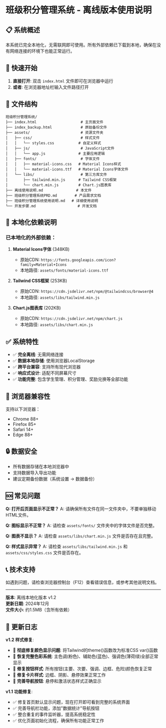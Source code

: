 # 班级积分管理系统 - 离线版本使用说明

## 📋 系统概述

本系统已完全本地化，无需联网即可使用。所有外部依赖已下载到本地，确保在没有网络连接的环境下也能正常运行。

## 🚀 快速开始

1. **直接打开**: 双击 `index.html` 文件即可在浏览器中运行
2. **或者**: 在浏览器地址栏输入文件路径打开

## 📁 文件结构

```
班级积分管理系统/
├── index.html                    # 主页面文件
├── index_backup.html             # 原始备份文件
├── assets/                       # 资源文件夹
│   ├── css/                      # 样式文件
│   │   └── styles.css           # 自定义样式
│   ├── js/                       # JavaScript文件
│   │   └── app.js               # 主要应用逻辑
│   ├── fonts/                    # 字体文件
│   │   ├── material-icons.css   # Material Icons样式
│   │   └── material-icons.ttf   # Material Icons字体文件
│   └── libs/                     # 第三方库文件
│       ├── tailwind.min.js      # Tailwind CSS框架
│       └── chart.min.js         # Chart.js图表库
├── 离线使用说明.md               # 本文件
├── 班级积分管理系统PRD.md        # 产品需求文档
├── 班级积分管理系统使用说明.md   # 详细使用说明
└── 开发步骤.md                   # 开发文档
```

## 🔧 本地化依赖说明

### 已本地化的外部依赖：

1. **Material Icons字体** (348KB)
   - 原始CDN: `https://fonts.googleapis.com/icon?family=Material+Icons`
   - 本地路径: `assets/fonts/material-icons.ttf`

2. **Tailwind CSS框架** (253KB)
   - 原始CDN: `https://cdn.jsdelivr.net/npm/@tailwindcss/browser@4`
   - 本地路径: `assets/libs/tailwind.min.js`

3. **Chart.js图表库** (202KB)
   - 原始CDN: `https://cdn.jsdelivr.net/npm/chart.js`
   - 本地路径: `assets/libs/chart.min.js`

## ✅ 系统特性

- ✅ **完全离线**: 无需网络连接
- ✅ **数据本地存储**: 使用浏览器LocalStorage
- ✅ **跨平台兼容**: 支持所有现代浏览器
- ✅ **响应式设计**: 适配不同屏幕尺寸
- ✅ **功能完整**: 包含学生管理、积分管理、奖励兑换等全部功能

## 📱 浏览器兼容性

支持以下浏览器：
- Chrome 88+
- Firefox 85+
- Safari 14+
- Edge 88+

## 🔒 数据安全

- 所有数据存储在本地浏览器中
- 支持数据导入导出功能
- 建议定期备份数据（系统设置 → 数据备份）

## 🆘 常见问题

**Q: 打开后页面显示不正常？**
A: 请确保所有文件在同一文件夹中，不要单独移动HTML文件。

**Q: 图标显示不正常？**
A: 请检查 `assets/fonts/` 文件夹中的字体文件是否完整。

**Q: 图表不显示？**
A: 请检查 `assets/libs/chart.min.js` 文件是否存在且完整。

**Q: 样式显示异常？**
A: 请检查 `assets/libs/tailwind.min.js` 和 `assets/css/styles.css` 文件是否存在。

## 📞 技术支持

如遇到问题，请检查浏览器控制台（F12）查看错误信息，或参考其他说明文档。

---

**版本**: 离线本地化版本 v1.2  
**更新日期**: 2024年12月  
**文件大小**: 约1.5MB（含所有依赖）  

## 🔄 更新日志

**v1.2 样式修复**:
- 🎨 **彻底修复颜色显示问题**: 将Tailwind的theme()函数改为标准CSS var()函数
- 🎨 **恢复完整色彩系统**: 主色调(粉色)、辅助色(蓝色)、强调色(薄荷绿)全部正常显示
- 🎨 **修复按钮样式**: 所有按钮(主要、次要、强调、边框、危险)颜色恢复正常
- 🎨 **修复卡片样式**: 边框、阴影、悬停效果正常工作
- 🎨 **完善导航按钮**: 悬停和激活状态样式正确显示

**v1.1 功能修复**:
- ✅ 修复首页默认显示问题，现在打开即可看到完整的系统界面
- ✅ 完善导航栏功能，添加"数据统计"导航按钮
- ✅ 整合重复的事件监听器，提高系统稳定性
- ✅ 优化页面初始化流程，确保所有功能正常工作 